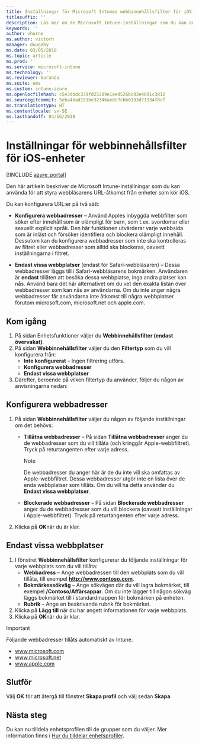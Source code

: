 ```yaml
---
title: Inställningar för Microsoft Intunes webbinnehållsfilter för iOS-enheter
titlesuffix: ''
description: Läs mer om de Microsoft Intune-inställningar som du kan använda för att tillåta och blockera åtkomst till webbplatser från enheter som kör iOS.
keywords: ''
author: vhorne
ms.author: victorh
manager: dougeby
ms.date: 03/05/2018
ms.topic: article
ms.prod: ''
ms.service: microsoft-intune
ms.technology: ''
ms.reviewer: karanda
ms.suite: ems
ms.custom: intune-azure
ms.openlocfilehash: c5e3dbdc339fd25289e1aed526bc03e4691c3812
ms.sourcegitcommit: 5eba4bad151be32346aedc7cbb0333d71934f8cf
ms.translationtype: HT
ms.contentlocale: sv-SE
ms.lasthandoff: 04/16/2018
---
```

# <a name="web-content-filter-settings-for-ios-devices"></a>Inställningar för webbinnehållsfilter för iOS-enheter

[!INCLUDE [azure_portal](./includes/azure_portal.md)]

Den här artikeln beskriver de Microsoft Intune-inställningar som du kan använda för att styra webbläsarens URL-åtkomst från enheter som kör iOS.

Du kan konfigurera URL:er på två sätt:

- **Konfigurera webbadresser** – Använd Apples inbyggda webbfilter som söker efter innehåll som är olämpligt för barn, som t.ex. svordomar eller sexuellt explicit språk. Den här funktionen utvärderar varje webbsida som är inläst och försöker identifiera och blockera olämpligt innehåll. Dessutom kan du konfigurera webbadresser som inte ska kontrolleras av filtret eller webbadresser som alltid ska blockeras, oavsett inställningarna i filtret.

- **Endast vissa webbplatser** (endast för Safari-webbläsaren) – Dessa webbadresser läggs till i Safari-webbläsarens bokmärken. Användaren är **endast** tillåten att besöka dessa webbplatse, inga andra platser kan nås. Använd bara det här alternativet om du vet den exakta listan över webbadresser som kan nås av användarna.
Om du inte anger några webbadresser får användarna inte åtkomst till några webbplatser förutom microsoft.com, microsoft.net och apple.com.

## <a name="get-started"></a>Kom igång

1. På sidan Enhetsfunktioner väljer du **Webbinnehållsfilter (endast övervakat)**.
2. På sidan **Webbinnehållsfilter** väljer du den **Filtertyp** som du vill konfigurera från:
    - **Inte konfigurerat** – Ingen filtrering utförs.
    - **Konfigurera webbadresser**
    - **Endast vissa webbplatser**
3. Därefter, beroende på vilken filtertyp du använder, följer du någon av anvisningarna nedan:


## <a name="configure-urls"></a>Konfigurera webbadresser

1. På sidan **Webbinnehållsfilter** väljer du någon av följande inställningar om det behövs:
   - **Tillåtna webbadresser** – På sidan **Tillåtna webbadresser** anger du de webbadresser som du vill tillåta (och kringgår Apple-webbfiltret). Tryck på returtangenten efter varje adress.
     > [!NOTE]
     > De webbadresser du anger här är de du inte vill ska omfattas av Apple-webbfiltret. Dessa webbadresser utgör inte en lista över de enda webbplatser som tillåts. Om du vill ha detta använder du **Endast vissa webbplatser**.

   - **Blockerade webbadresser** – På sidan **Blockerade webbadresser** anger du de webbadresser som du vill blockera (oavsett inställningar i Apple-webbfiltret). Tryck på returtangenten efter varje adress.
2. Klicka på **OK**när du är klar.


## <a name="specific-websites-only"></a>Endast vissa webbplatser

1. I fönstret **Webbinnehållsfilter** konfigurerar du följande inställningar för varje webbplats som du vill tillåta:
    - **Webbadress** – Ange webbadressen till den webbplats som du vill tillåta, till exempel **http://www.contoso.com**.
    - **Bokmärkessökväg** – Ange sökvägen där du vill lagra bokmärket, till exempel **/Contoso/Affärsappar**. Om du inte lägger till någon sökväg läggs bokmärket till i standardmappen för bokmärken på enheten.
    - **Rubrik** – Ange en beskrivande rubrik för bokmärket.
2. Klicka på **Lägg till** när du har angett informationen för varje webbplats.
3. Klicka på **OK**när du är klar.

> [!IMPORTANT]
> Följande webbadresser tillåts automatiskt av Intune.
> - www.microsoft.com
> - www.microsoft.net
> - www.apple.com

## <a name="finish-up"></a>Slutför

Välj **OK** för att återgå till fönstret **Skapa profil** och välj sedan **Skapa**.

## <a name="next-steps"></a>Nästa steg

Du kan nu tilldela enhetsprofilen till de grupper som du väljer. Mer information finns i [Hur du tilldelar enhetsprofiler](device-profile-assign.md).
